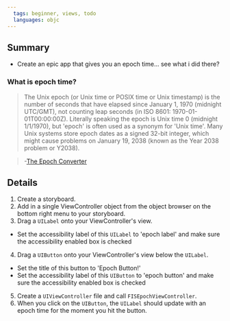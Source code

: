 ```yaml
---
  tags: beginner, views, todo
  languages: objc
---
```


## Summary
  * Create an epic app that gives you an epoch time... see what i did there?

### What is epoch time?
  > The Unix epoch (or Unix time or POSIX time or Unix timestamp) is the number of seconds that have elapsed since January 1, 1970 (midnight UTC/GMT), not counting leap seconds (in ISO 8601: 1970-01-01T00:00:00Z). Literally speaking the epoch is Unix time 0 (midnight 1/1/1970), but 'epoch' is often used as a synonym for 'Unix time'. Many Unix systems store epoch dates as a signed 32-bit integer, which might cause problems on January 19, 2038 (known as the Year 2038 problem or Y2038).

  >-[The Epoch Converter](http://www.epochconverter.com)

## Details
 1. Create a storyboard.
 2. Add in a single ViewController object from the object browser on the bottom right menu to your storyboard.
 3. Drag a `UILabel` onto your ViewController's view.
   - Set the accessibility label of this `UILabel` to 'epoch label' and make sure the accessibility enabled box is checked
 4. Drag a `UIButton` onto your ViewController's view below the `UILabel`.
   - Set the title of this button to 'Epoch Button!'
   - Set the accessibility label of this `UIButton` to 'epoch button' and make sure the accessibility enabled box is checked
 5. Create a `UIViewController` file and call `FISEpochViewController`.
 6. When you click on the `UIButton`, the `UILabel` should update with an epoch time for the moment you hit the button.
